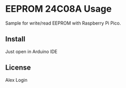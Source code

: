 # EEPROM 24C08A Usage

Sample for write/read EEPROM with Raspberry Pi Pico.

## Install

Just open in Arduino IDE

## License

Alex Login
